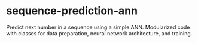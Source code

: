 # sequence-prediction-ann
Predict next number in a sequence using a simple ANN. Modularized code with classes for data preparation, neural network architecture, and training.
